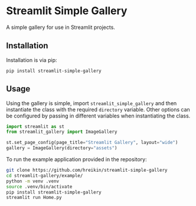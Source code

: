 # Streamlit Simple Gallery

A simple gallery for use in Streamlit projects.

## Installation

Installation is via pip:

```
pip install streamlit-simple-gallery
```

## Usage

Using the gallery is simple, import `streamlit_simple_gallery` and then instantiate the class with the 
required `directory` variable. Other options can be configured by passing in different variables 
when instantiating the class.

```python
import streamlit as st
from streamlit_gallery import ImageGallery

st.set_page_config(page_title="Streamlit Gallery", layout="wide")
gallery = ImageGallery(directory="assets")
```

To run the example application provided in the repository:

```bash
git clone https://github.com/hreikin/streamlit-simple-gallery
cd streamlit-gallery/example/
python -m venv .venv
source .venv/bin/activate
pip install streamlit-simple-gallery
streamlit run Home.py
```